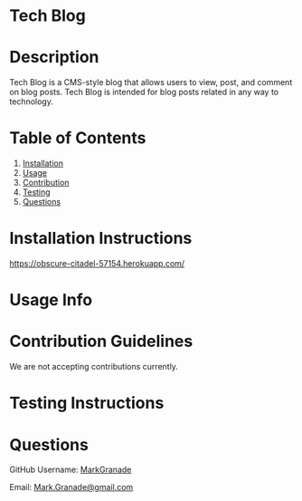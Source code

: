 # Tech Blog

# Description

Tech Blog is a CMS-style blog that allows users to view, post, and comment on blog posts. Tech Blog is intended for blog posts related in any way to technology.

# Table of Contents

1. [Installation](#installation)
2. [Usage](#usage)
3. [Contribution](#contribution)
4. [Testing](#testing)
5. [Questions](#questions)

# Installation Instructions

https://obscure-citadel-57154.herokuapp.com/

# Usage Info

# Contribution Guidelines

We are not accepting contributions currently.

# Testing Instructions

# Questions

GitHub Username: [MarkGranade](https://github.com/MarkGranade)

Email: <Mark.Granade@gmail.com>
